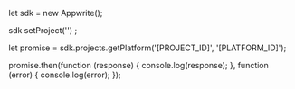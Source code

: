 let sdk = new Appwrite();

sdk
    setProject('')
;

let promise = sdk.projects.getPlatform('[PROJECT_ID]', '[PLATFORM_ID]');

promise.then(function (response) {
    console.log(response);
}, function (error) {
    console.log(error);
});